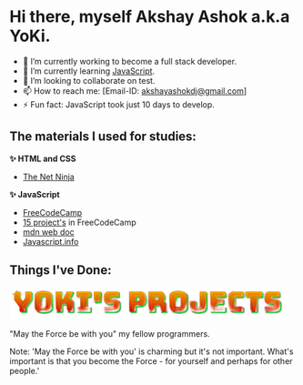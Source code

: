                 
<div>
  <h1>Hi there, myself Akshay Ashok a.k.a YoKi.</h1>
 
- 🔭 I’m currently working to become a full stack developer.
- 🌱 I’m currently learning <a href="https://javascript.info/">JavaScript</a>.
- 👯 I’m looking to collaborate on test.
- 📫 How to reach me: [Email-ID: akshayashokdj@gmail.com]
-  ⚡ Fun fact: JavaScript took just 10 days to develop.
<h2>The materials I used for studies:</h2> 


  <strong>✨ HTML and CSS</strong>
        <ul> 
          <li><a href="https://www.youtube.com/c/TheNetNinja">The Net Ninja</a></li>
        </ul>
 
  <strong>✨ JavaScript</strong>
       &nbsp;&nbsp;&nbsp;&nbsp;
       <ul>
         <li><a href="https://www.youtube.com/watch?v=jS4aFq5-91M&t=26701s ">FreeCodeCamp</a></li>
         <li><a href="https://www.youtube.com/watch?v=3PHXvlpOkf4&ab_channel=freeCodeCamp.org">15 project's</a> in FreeCodeCamp</li>
         <li><a href="https://developer.mozilla.org/en-US/docs/Web/JavaScript">mdn web doc</a></li>
         <li><a href="https://javascript.info/">Javascript.info</a></li>
       </ul>
  
<h2>Things I've Done:</h2> 
  <a href="https://projectofyoki.netlify.app/">
   <img src="yoki_s_project-removebg-preview.png">
  </a>
 
 "May the Force be with you" my fellow programmers. 

Note:
'May the Force be with you' is charming but it's not important. 
 What's important is that you become the Force - for yourself 
 and perhaps for other people.'

  

</div>


<!--
**yoki1234/yoki1234** is a ✨ _special_ ✨ repository because its `README.md` (this file) appears on your GitHub profile.

Here are some ideas to get you started:

- 🔭 I’m currently working on ...
- 🌱 I’m currently learning ...
- 👯 I’m looking to collaborate on ...
- 🤔 I’m looking for help with ...
- 💬 Ask me about ...
- 📫 How to reach me: ...
- 😄 Pronouns: ...
- ⚡ Fun fact: ...
-->
